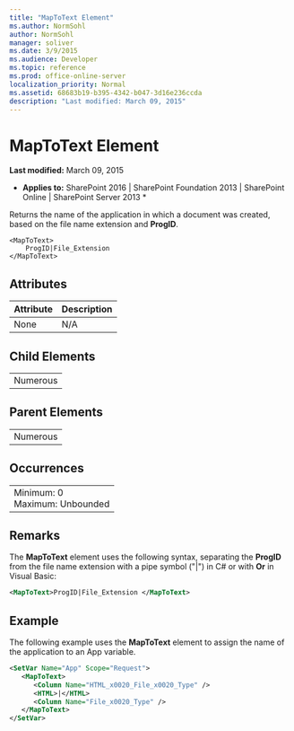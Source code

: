 ```yaml
---
title: "MapToText Element"
ms.author: NormSohl
author: NormSohl
manager: soliver
ms.date: 3/9/2015
ms.audience: Developer
ms.topic: reference
ms.prod: office-online-server
localization_priority: Normal
ms.assetid: 68683b19-b395-4342-b047-3d16e236ccda
description: "Last modified: March 09, 2015"
---
```


# MapToText Element

 **Last modified:** March 09, 2015 
  
 * **Applies to:** SharePoint 2016 | SharePoint Foundation 2013 | SharePoint Online | SharePoint Server 2013 * 
  
Returns the name of the application in which a document was created, based on the file name extension and **ProgID**.
  
```
<MapToText>
    ProgID|File_Extension
</MapToText>
```

## Attributes

|**Attribute**|**Description**|
|:-----|:-----|
|None  <br/> |N/A  <br/> |
   
## Child Elements

||
|:-----|
|Numerous |
   
## Parent Elements

||
|:-----|
|Numerous |
   
## Occurrences

||
|:-----|
|Minimum: 0  <br/> Maximum: Unbounded  <br/> |
   
## Remarks

The **MapToText** element uses the following syntax, separating the **ProgID** from the file name extension with a pipe symbol ("|") in C# or with **Or** in Visual Basic: 
  
```XML
<MapToText>ProgID|File_Extension </MapToText>
```

## Example

The following example uses the **MapToText** element to assign the name of the application to an App variable. 
  
```XML
<SetVar Name="App" Scope="Request">
   <MapToText>
      <Column Name="HTML_x0020_File_x0020_Type" />
      <HTML>|</HTML>
      <Column Name="File_x0020_Type" />
   </MapToText>
</SetVar>
```



